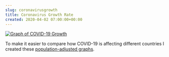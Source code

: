 ```yaml
---  
slug: coronavirusgrowth
title: Coronavirus Growth Rate
created: 2020-04-02 07:00:00+00:00
---  
```

[![Graph of COVID-19 Growth][0]][1]


To make it easier to compare how COVID-19 is affecting different countries
I created these [population-adjusted graphs][1].


[0]: /img/covidgrowth.png
[1]: /covidgrowth